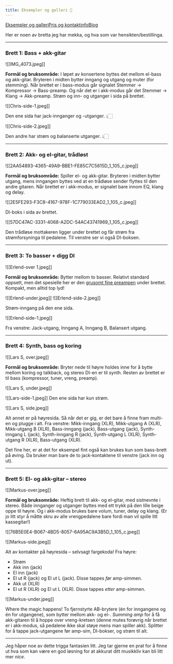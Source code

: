 ```yaml
---
title: Eksempler og galleri 💫
---
```

<div class="navigation-links"><a href="https://erlendmekkernice.cool/Eksempler-og-galleri">Eksempler og galleri</a><a href="https://erlendmekkernice.cool/Pris-og-kontaktinfo">Pris og kontaktinfo</a><a href="https://havn.blog">Blog</a>
</div>

Her er noen av bretta jeg har mekka, og hva som var hensikten/bestillinga.

---

### Brett 1: Bass + akk-gitar

![[IMG_4073.jpeg]]

**Formål og bruksområde:** I løpet av konsertene byttes det mellom el-bass og akk-gitar. Bryteren i midten bytter inngang og utgang og muter (for stemming). Når brettet er i bass-modus går signalet Stemmer → Kompressor → Bass-preamp. Og når det er i akk-modus går det Stemmer → Klang → Akk-preamp. Strøm og inn- og utganger i sida på brettet.

![[Chris-side-1.jpeg]]

Den ene sida har jack-innganger og -utganger. 👆🏻

![[Chris-side-2.jpeg]]

Den andre har strøm og balanserte utganger. 👆🏻

---

### Brett 2: Akk- og el-gitar, trådløst

![[2AA54893-4365-49A9-BBE1-FE85C7C5615D_1_105_c.jpeg]]

**Formål og bruksområde:** Spiller el- og akk-gitar. Bryteren i midten bytter utgang, mens inngangen byttes ved at en trådløse sender flyttes til den andre gitaren. Når brettet er i akk-modus, er signalet bare innom EQ, klang og delay.

![[2E5FE293-F3C8-4167-978F-1C779033EAD2_1_105_c.jpeg]]

DI-boks i sida av brettet.

![[57DC47AC-3331-4068-A2DC-54AC43741969_1_105_c.jpeg]]

Den trådløse mottakeren ligger under brettet og får strøm fra strømforsyninga til pedalene. Til venstre ser vi også DI-boksen.

---

### Brett 3: To basser + digg DI

![[Erlend-over 1.jpeg]]

**Formål og bruksområde:** Bytter mellom to basser. Relativt standard oppsett, men det spesielle her er den [grusomt fine preampen](https://nobleamps.com/preamps/) under brettet. Kompakt, men alltid top lyd!

![[Erlend-under.jpeg]]
![[Erlend-side-2.jpeg]]

Strøm-inngang på den ene sida.

![[Erlend-side-1.jpeg]]

Fra venstre: Jack-utgang, Inngang A, Inngang B, Balansert utgang.

---

### Brett 4: Synth, bass og koring

![[Lars S, over.jpeg]]

**Formål og bruksområde:** Bryter nede til høyre holdes inne for å bytte mellom koring og talkback, og stereo DI-en er til synth. Resten av brettet er til bass (kompressor, tuner, vreng, preamp).

![[Lars S, under.jpeg]]

![[Lars-side-1.jpeg]]
Den ene sida har kun strøm.

![[Lars S, side.jpeg]]

Alt annet er på høyresida. Så når det er gig, er det bare å finne fram multi-en og plugge i alt. Fra venstre: Mikk-inngang (XLR), Mikk-utgang A (XLR), Mikk-utgang B (XLR), Bass-inngang (jack), Bass-utgang (jack), Synth-inngang L (jack), Synth-inngang R (jack), Synth-utgang L (XLR), Synth-utgang R (XLR), Bass-utgang (XLR).

Det fine her, er at det for eksempel fint også kan brukes kun som bass-brett på øving. Da bruker man bare de to jack-kontaktene til venstre (jack inn og ut).

---
### Brett 5: El- og akk-gitar – stereo

![[Markus-over.jpeg]]

**Formål og bruksområde:** Heftig brett til akk- og el-gitar, med sistnevnte i stereo. Både innganger og utganger byttes med ett trykk på den lille beige oppe til høyre. Og i akk-modus brukes bare volum, tuner, delay og klang. (Er jo litt styr å måtte skru av alle vrengpedalene bare fordi man vil spille litt kassegitar!)

![[76B5E0E4-B067-4BD5-8057-6A95AC9A3B5D_1_105_c.jpeg]]

![[Markus-side.jpeg]]

Alt av kontakter på høyresida – selvsagt fargekoda! Fra høyre: 
* Strøm
* Akk inn (jack)
* El inn (jack)
* El ut R (jack) og El ut L (jack). Disse tappes _før_ amp-simmen.
* Akk ut (XLR)
* El ut R (XLR) og El ut L (XLR). Disse tappes *etter* amp-simmen.

![[Markus-under.jpeg]]

Where the magic happens! To fjernstyrte AB-brytere (én for inngangene og én for utgangene), som bytter mellom akk- og el-. *Summing amp* for å få akk-gitaren til å hoppe over vreng-kretsen (denne mutes forøvrig når brettet er i akk-modus, så pedalene ikke skal støye mens man spiller akk). Splitter for å tappe jack-utgangene før amp-sim, DI-bokser, og strøm til alt.

---
Jeg håper noe av dette trigga fantasien litt. Jeg tar gjerne en prat for å finne ut hva som kan være en god løsning for at akkurat ditt musikkliv kan bli litt mer *nice*.